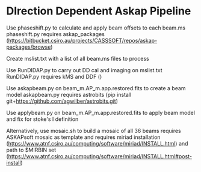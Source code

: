 # DIrection Dependent Askap Pipeline

Use phaseshift.py to calculate and apply beam offsets to each beam.ms 
phaseshift.py requires askap_packages (https://bitbucket.csiro.au/projects/CASSSOFT/repos/askap-packages/browse)

Create mslist.txt with a list of all beam.ms files to process

Use RunDIDAP.py to carry out DD cal and imaging on mslist.txt
RunDIDAP.py requires kMS and DDF ()

Use askapbeam.py on beam_m.AP_m.app.restored.fits to create a beam model
askapbeam.py requires astrobits (pip install git+https://github.com/agwilber/astrobits.git)

Use applybeam.py on beam_m.AP_m.app.restored.fits to apply beam model and fix for stoke's I definition

Alternatively, use mosaic.sh to build a mosaic of all 36 beams
requires ASKAPsoft mosaic as template and requires miriad installation (https://www.atnf.csiro.au/computing/software/miriad/INSTALL.html) and path to $MIRBIN set (https://www.atnf.csiro.au/computing/software/miriad/INSTALL.html#post-install)
  
